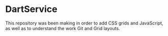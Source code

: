 # DartService
This repository was been making in order to add CSS grids and JavaScript, 
as well as to understand the work Git and Grid layouts.
